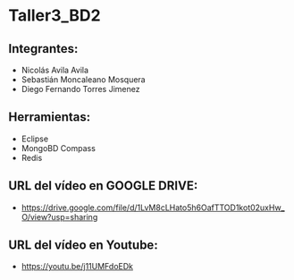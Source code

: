 # Taller3_BD2

## Integrantes:
- Nicolás Avila Avila
- Sebastián Moncaleano Mosquera
- Diego Fernando Torres Jimenez

## Herramientas:
- Eclipse
- MongoBD Compass
- Redis

## URL del vídeo en GOOGLE DRIVE:
- https://drive.google.com/file/d/1LvM8cLHato5h6OafTTOD1kot02uxHw_O/view?usp=sharing


## URL del vídeo en Youtube:
- https://youtu.be/j11UMFdoEDk
